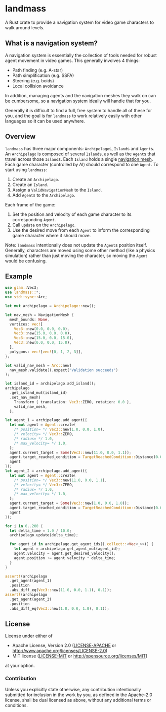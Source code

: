 # landmass

A Rust crate to provide a navigation system for video game characters to walk
around levels.

## What is a navigation system?

A navigation system is essentially the collection of tools needed for robust
agent movement in video games. This generally involves 4 things:

- Path finding (e.g. A-star)
- Path simplification (e.g. SSFA)
- Steering (e.g. boids)
- Local collision avoidance

In addition, managing agents and the navigation meshes they walk on can be
cumbersome, so a navigation system ideally will handle that for you.

Generally it is difficult to find a full, free system to handle all of these for
you, and the goal is for `landmass` to work relatively easily with other
languages so it can be used anywhere.

## Overview

`landmass` has three major components: `Archipelago`s, `Island`s and `Agent`s.
An `Archipelago` is composed of several `Island`s, as well as the `Agent`s that
travel across those `Island`s. Each `Island` holds a single
[navigation mesh](https://en.wikipedia.org/wiki/Navigation_mesh). Each game
character (controlled by AI) should correspond to one `Agent`. To start using
`landmass`:

1. Create an `Archipelago`.
2. Create an `Island`.
3. Assign a `ValidNavigationMesh` to the `Island`.
2. Add `Agent`s to the `Archipelago`.

Each frame of the game:

1. Set the position and velocity of each game character to its corresponding
`Agent`.
2. Call `update` on the `Archipelago`.
3. Use the desired move from each `Agent` to inform the corresponding game
character where it should move.

Note: `landmass` intentionally does not update the `Agent`s position itself.
Generally, characters are moved using some other method (like a physics
simulation) rather than just moving the character, so moving the `Agent` would
be confusing.

## Example

```rust
use glam::Vec3;
use landmass::*;
use std::sync::Arc;

let mut archipelago = Archipelago::new();

let nav_mesh = NavigationMesh {
  mesh_bounds: None,
  vertices: vec![
    Vec3::new(0.0, 0.0, 0.0),
    Vec3::new(15.0, 0.0, 0.0),
    Vec3::new(15.0, 0.0, 15.0),
    Vec3::new(0.0, 0.0, 15.0),
  ],
  polygons: vec![vec![0, 1, 2, 3]],
};

let valid_nav_mesh = Arc::new(
  nav_mesh.validate().expect("Validation succeeds")
);

let island_id = archipelago.add_island();
archipelago
  .get_island_mut(island_id)
  .set_nav_mesh(
    Transform { translation: Vec3::ZERO, rotation: 0.0 },
    valid_nav_mesh,
  );

let agent_1 = archipelago.add_agent({
  let mut agent = Agent::create(
    /* position= */ Vec3::new(1.0, 0.0, 1.0),
    /* velocity= */ Vec3::ZERO,
    /* radius= */ 1.0,
    /* max_velocity= */ 1.0,
  );
  agent.current_target = Some(Vec3::new(11.0, 0.0, 1.1));
  agent.target_reached_condition = TargetReachedCondition::Distance(0.01);
  agent
});
let agent_2 = archipelago.add_agent({
  let mut agent = Agent::create(
    /* position= */ Vec3::new(11.0, 0.0, 1.1),
    /* velocity= */ Vec3::ZERO,
    /* radius= */ 1.0,
    /* max_velocity= */ 1.0,
  );
  agent.current_target = Some(Vec3::new(1.0, 0.0, 1.0));
  agent.target_reached_condition = TargetReachedCondition::Distance(0.01);
  agent
});

for i in 0..200 {
  let delta_time = 1.0 / 10.0;
  archipelago.update(delta_time);

  for agent_id in archipelago.get_agent_ids().collect::<Vec<_>>() {
    let agent = archipelago.get_agent_mut(agent_id);
    agent.velocity = agent.get_desired_velocity();
    agent.position += agent.velocity * delta_time;
  }
}

assert!(archipelago
  .get_agent(agent_1)
  .position
  .abs_diff_eq(Vec3::new(11.0, 0.0, 1.1), 0.1));
assert!(archipelago
  .get_agent(agent_2)
  .position
  .abs_diff_eq(Vec3::new(1.0, 0.0, 1.0), 0.1));
```

## License

License under either of

* Apache License, Version 2.0 ([LICENSE-APACHE](LICENSE-APACHE) or http://www.apache.org/licenses/LICENSE-2.0)
* MIT license ([LICENSE-MIT](LICENSE-MIT) or http://opensource.org/licenses/MIT)

at your option.

### Contribution

Unless you explicitly state otherwise, any contribution intentionally submitted
for inclusion in the work by you, as defined in the Apache-2.0 license, shall
be dual licensed as above, without any additional terms or conditions.
